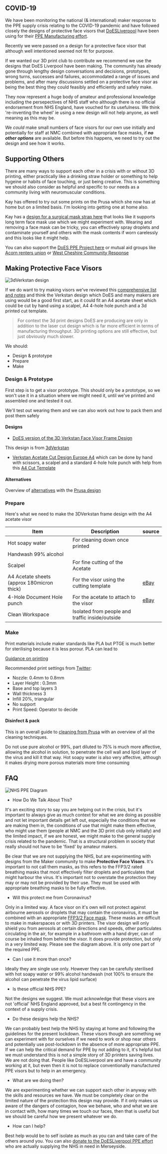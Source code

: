 ## COVID-19


We have been monitoring the national (& international) maker response to the PPE supply crisis relating to the COVID-19 pandemic and have followed closely the designs of protective face visors that [DoESLiverpool](https://github.com/DoESLiverpool/covid19) have been using for their [PPE Manufacturing effort](https://ppe.doesliverpool.com/).

Recently we were passed on a design for a protective face visor that although well intentioned seemed not fit for purpose.

If we wanted our 3D print club to contribute we recommend we use the designs that DoES Liverpool have been making. The community has already gone through lengthy design conversations and decisions, prototypes, wrong turns, successes and failures, accommodated a range of issues and problems, and after many discussions settled on a protective face visor as being the best thing they could feasibly and efficiently and safely make. 

They now represent a huge body of amateur and professional knowledge including the persepectives of NHS staff who although there is no official endorsement from NHS England, have vouched for its usefulness. We think 're-inventing the wheel' ie using a new design will not help anyone, as well meaning as this may be.

We *could* make small numbers of face visors for our own use initially and potentially for staff at NMC combined with appropriate face masks, if ***no other options*** are available. But before this happens, we need to try out the design and see how it works.

## Supporting Others

There are many ways to support each other in a crisis with or without 3D printing, either practically like a drinking straw holder or something to help hygeine or habits of face touching, or just being creative. This is something we should also consider as helpful and specific to our needs as a community living with neuromuscular conditions.

Kay has offered to try out some prints on the Prusa which she now has at home but on a limited basis. I'm looking into getting one at home also.

Kay has a [design for a surgical mask strap here](https://www.thingiverse.com/thing:4202906) that looks like it supports long term face mask use which we might experiment with. Wearing and removing a face mask can be tricky, you can effectively spray droplets and contaminate yourself and others with the mask contents if worn carelessly and this looks like it might help.

You can also support the [DoES PPE Project here](https://www.gofundme.com/f/get-visors-into-the-hands-of-healthcare-workers) or mutual aid groups like [Acorn renters union](https://acorntheunion.org.uk/corona/) or [West Cheshire Community Response](https://winsford.gov.uk/3706-2/)


## Making Protective Face Visors

![3dVerkstan design](https://raw.githubusercontent.com/DoESLiverpool/covid19/041de2d84b67a9eef233c5d71b0d83049e1748ee/3DVerkstan.jpg)

If we do want to try making visors we've reviewed this [comprehensive list and notes](https://github.com/DoESLiverpool/covid19/blob/master/FaceShield.md) and think the Verkstan design which DoES and many makers are using would be a good first start, as it could fit an A4 acetate sheet which could be cut by hand using a scalpel, A4 4-hole hole punch and a 3d printed cut template.

>For context the 3d print designs DoES are producing are only in addition to the laser cut design which is far more efficient in terms of manufacturing throughput. 3D printing options are still effective, but just obviously much slower.

We should:

 * Design & prototype
 * Prepare
 * Make

### Design & Prototype

First step is to get a visor prototype. This should only be a prototype, so we won't use it in a situation where we might need it, until we've printed and assembled one and tested it out.

We'll test out wearing them and we can also work out how to pack them and post them safely

#### Designs

 * [DoES version of the 3D Verkstan Face Visor Frame Design](https://github.com/DoESLiverpool/covid19/blob/master/visor-designs/3d-printed/3DVerkstan/DoES_Verkstan.stl)

This design is from [3dVerkstan](https://3dverkstan.se/protective-visor/)

 * [Verkstan Acetate Cut Design Europe A4](https://github.com/DoESLiverpool/covid19/blob/master/visor-designs/3d-printed/3DVerkstan/Template-shield-EUROPE-4hole.pdf) which can be done by hand with scissors, a scalpel and a standard 4-hole hole punch with help from this [A4 Cut Template](https://github.com/DoESLiverpool/covid19/blob/master/visor-designs/visor-templates/covid19%20Shield%20foil%20-A4%20%20hand%20cutting%20template.STL)



#### Alternatives

Overview of [alternatives](https://github.com/DoESLiverpool/covid19/blob/041de2d84b67a9eef233c5d71b0d83049e1748ee/visor-designs/3d-printed/README.md) with the [Prusa design](https://www.prusaprinters.org/prints/25857-prusa-protective-face-shield-rc2)


### Prepare

Here's what we need to make the 3DVerkstan frame design with the A4 acetate visor

Item|Description|source
--|--|--
Hot soapy water|For cleaning down once printed
Handwash 99% alcohol|
Scalpel|For fine cutting of the Acetate
A4 Acetate sheets (approx 180micron thick)|For the visor using the cutting template|[eBay](https://www.ebay.co.uk/itm/Acetate-Sheets-Transparent-Clear-OHP-Craft-Office-Acetate-Film-Assorted-Sizes/131588810542)
4-Hole Document Hole punch|For the acetate to attach to the visor|[eBay](https://www.ebay.co.uk/itm/DIARY-PUNCH-Adjustable-6-Hole-Organiser-Filofax-Rapesco-A4-A5-A6-Paper-Puncher/401888329043)
Clean Workspace|Isolated from people and traffic inside/outside|

### Make

Print materials include maker standards like PLA but PTGE is much better for sterilising because it is less porour. PLA can lead to  

[Guidance on printing](https://3dverkstan.se/protective-visor/protective-visor-print-guide/)

Recommended print settings from [Twitter](https://twitter.com/diegotrap/status/1242182168933269516):

- Nozzle:  0.4mm to 0.8mm
- Layer Height : 0.3mm
- Base and top layers 3
- Wall thickness 3
- Infill 20%, triangular
- No support
- Print Speed: Operator to decide

#### Disinfect & pack

This is an overall guide to [cleaning from Prusa](https://help.prusa3d.com/en/article/prusa-face-shield-disinfection_125457) with an overview of all the cleaning techniques.

Do not use pure alcohol or 99%, part diluted to 75% is much more affective, allowing the alcohol in solution, to penetrate the cell wall and lipid layer of the virus and kill it that way. Hot soapy water is also very affective, although it makes drying more porous materials more time consuming




## FAQ

![NHS PPE Diagram](https://user-images.githubusercontent.com/1537834/77834073-c0351400-7139-11ea-9014-1614a5902976.png)

 * How Do We Talk About This?

It's an exciting story to say you are helping out in the crisis, but it's important to always give as much context for what we are doing as possible and not let important details get left out, especially the conditions that we are making them in, the conditions of use that might make them effective, who might use them (people at NMC and the 3D print club only initially) and the limited impact, if we are honest, we might make to the general supply crisis related to the pandemic. That is a structural problem in society that really should not have to be 'fixed' by amateur makers. 

Be clear that we are not supplying the NHS, but are experimenting with designs from the Maker community to make **Protective Face Visors**. It's important to not call them masks, as this refers to the FFP3/2 rated breathing masks that most effectively filter droplets and particulates that might harbour the virus. It's important not to overstate the protection they may or may not be provided by their use. They must be used with appropriate breathing masks to be fully effective.

 * Will this protect me from Coronavirus?

Only in a limited way. A face visor on it's own will not protect against airbourne aerosols or droplets that may contain the coronavirus, it must be combined with an appropriate [FFP3/2 Face mask](https://www.3m.co.uk/3M/en_GB/company-uk/3m-products/~/3M-Disposable-Respirators-8300-Series/). These masks are difficult to make in makerspaces or with 3D printers. The visor design will only shield you from aerosols at certain directions and speeds, other particulates circulating in the air, for example in a bathroom with a hand dryer, can of course be inhaled from behind the visor. It does provide protection, but only in a very limited way. Please see the diagram above. It is only one part of the required PPE.

 * Can I use it more than once?

 Ideally they are single use only. However they can be carefully sterilised with hot soapy water or 99% alcohol handwash (not 100% to ensure the alcohol can penetrate the virus lipid surface)

 * Is these official NHS PPE?

 Not the designs we suggest. We must acknowledge that these visors are not 'official' NHS England approved, but a best fit contingency in the context of a supply crisis.

 * Do these designs help the NHS?

 We can probably best help the NHS by staying at home and following the guidelines for the present lockdown. These visors though are something we can experiment with for ourselves if we need to work or shop near others and potentially use post-lockdown in the absence of more appropriate PPE. If we can help the critical demand for PPE by not adding to it, it's helpful but we must understand this is not a simple story of 3D printers saving lives. We are not doing that. People like DoESLiverpool are and have a community working at it, but even then it is not to replace conventionally manufactured PPE visors but to help in an emergency.

 * What are we doing then?

 We are experimenting whether we can support each other in anyway with the skills and resources we have. We must be completely clear on the limited nature of the protection this design may provide. If it only makes us aware of the dangers of contagion, how we behave, who and what we are in contact with, how many times we touch our faces, then that is useful but we should be careful how we present whatever we do.

 * How can I help?

 Best help would be to self isolate as much as you can and take care of the others around you.
 You can also [donate to the DoESLiverpool PPE effort](https://www.gofundme.com/f/get-visors-into-the-hands-of-healthcare-workers) who are actually supplying the NHS in need in Merseyside.
